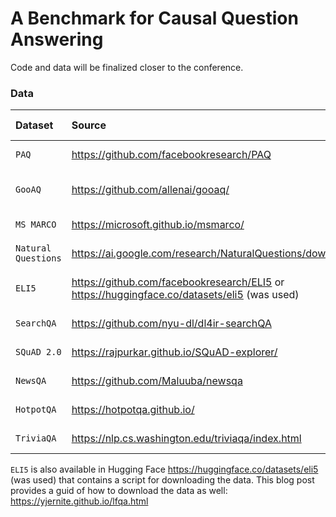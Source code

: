 # A Benchmark for Causal Question Answering

Code and data will be finalized closer to the conference.

### Data

| Dataset           | Source                                  | License                                    | License type                 |
|:------------------|:----------------------------------------|:-------------------------------------------|:-----------------------------|
|`PAQ`              |https://github.com/facebookresearch/PAQ  |https://github.com/facebookresearch/PAQ#data-license |CC BY-SA 3.0         |
|`GooAQ`            |https://github.com/allenai/gooaq/        |https://github.com/allenai/gooaq/blob/main/LICENSE   |Apache License V. 2.0|
|`MS MARCO`         |https://microsoft.github.io/msmarco/     |same                                                 |Own Terms            |
|`Natural Questions`|https://ai.google.com/research/NaturalQuestions/download |same                                 |CC BY-SA 3.0         |
|`ELI5`             |https://github.com/facebookresearch/ELI5 or https://huggingface.co/datasets/eli5 (was used)|same|Hosting not allowed |
|`SearchQA`         |https://github.com/nyu-dl/dl4ir-searchQA |same                                                 |No information       |
|`SQuAD 2.0`        |https://rajpurkar.github.io/SQuAD-explorer/ |same                                              |CC BY-SA 4.0         |
|`NewsQA`           |https://github.com/Maluuba/newsqa        |same                                                 |Own Terms            |
|`HotpotQA`         |https://hotpotqa.github.io/              |same                                                 |CC BY-SA 4.0         |
|`TriviaQA`         |https://nlp.cs.washington.edu/triviaqa/index.html |same                                        |No information       |

`ELI5` is also available in Hugging Face https://huggingface.co/datasets/eli5 (was used) that contains a script for downloading the data. This blog post provides a guid of how to download the data as well: https://yjernite.github.io/lfqa.html
